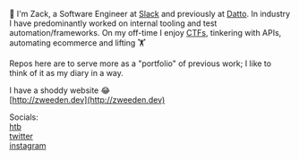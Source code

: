 👋 I'm Zack, a Software Engineer at [Slack](https://slack.com/) and previously at [Datto](https://www.datto.com/). In industry I have predominantly worked on internal tooling and test automation/frameworks. On my off-time I enjoy [CTFs](https://www.hackthebox.eu/), tinkering with APIs, automating ecommerce and lifting 🏋️

Repos here are to serve more as a "portfolio" of previous work; I like to think of it as my diary in a way.

I have a shoddy website 😂  
[http://zweeden.dev](http://zweeden.dev)

Socials:  
[htb](https://www.hackthebox.eu/profile/100846)  
[twitter](https://twitter.com/ZWeed4U)  
[instagram](https://www.instagram.com/zweed4u/)  
